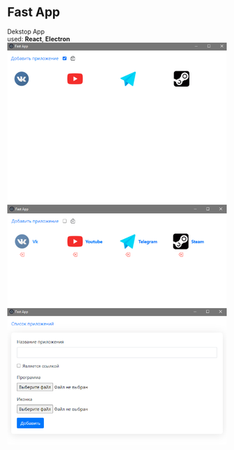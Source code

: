 # Fast App
Dekstop App  
used: **React**, **Electron**  
![](app-1.PNG)
![](app-2.PNG)
![](app-3.PNG)
